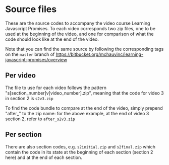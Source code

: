# Source files

These are the source codes to accompany the video course Learning Javascript Promises. 
To each video corresponds two zip files, one to be used at the beginning of the video, and one for comparison of what the code should look like at the end of the video.

Note that you can find the same source by following the corresponding tags on the `master` branch of https://bitbucket.org/mchauvinc/learning-javascript-promises/overview

## Per video

The file to use for each video follows the pattern "s[section_number]v[video_number].zip", meaning that the code for video 3 in section 2 is `s2v3.zip`

To find the code bundle to compare at the end of the video, simply prepend "after_" to the zip name: for the above example, at the end of video 3 section 2, refer to `after_s2v3.zip`

## Per section

There are also section codes, e.g. `s2initial.zip` and `s2final.zip` which contain the code in its state at the beginning of each section (section 2 here) and at the end of each section.

